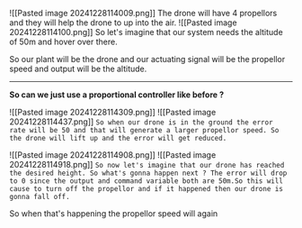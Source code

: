 ![[Pasted image 20241228114009.png]]
The drone will have 4 propellors and they will help the drone to up into the air.
![[Pasted image 20241228114100.png]]
So let's imagine that our system needs the altitude of 50m and hover over there.

So our plant will be the drone and our actuating signal will be the propellor speed and output will be the altitude.

- - - 
**So can we  just use a proportional controller like before ?** 

![[Pasted image 20241228114309.png]]
![[Pasted image 20241228114437.png]]
`So when our drone is in the ground the error rate will be 50 and that will generate a larger propellor speed. So the drone will lift up and the error will get reduced.`



![[Pasted image 20241228114908.png]]
![[Pasted image 20241228114918.png]]
`So now let's imagine that our drone has reached the desired height. So what's gonna happen next ? The error will drop to 0 since the output and command variable both are 50m.So this will cause to turn off the propellor and if it happened then our drone is gonna fall off.`

So when that's happening the propellor speed will again 
